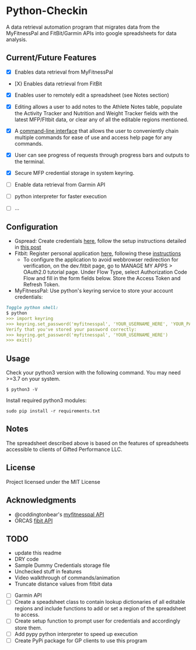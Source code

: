 # Python-Checkin
A data retrieval automation program that migrates data from the MyFitnessPal and FitBit/Garmin APIs into google spreadsheets for data analysis.
 
 ## Current/Future Features
 * [X] Enables data retrieval from MyFitnessPal 
 * [X} Enables data retrieval from FitBit
 * [X] Enables user to remotely edit a spreadsheet (see Notes section)
 * [X] Editing allows a user to add notes to the Athlete Notes table, populate the Activity Tracker and Nutrition and Weight Tracker fields with the latest MFP/FItbit data, or clear any of all the editable regions mentioned.
 * [X] A [command-line interface](https://click.palletsprojects.com/en/7.x/) that allows the user to conveniently chain multiple commands for ease of use and access help page for any commands.
 * [X] User can see progress of requests through progress bars and outputs to the terminal.
 * [X] Secure MFP credential storage in system keyring.
 * [ ] Enable data retrieval from Garmin API
 * [ ] python interpreter for faster execution
 * [ ] ...

 
 
## Configuration
* Gspread: Create credentials [here](https://gspread.readthedocs.io/en/latest/oauth2.html), follow the setup instructions detailed in [this post](https://www.twilio.com/blog/2017/02/an-easy-way-to-read-and-write-to-a-google-spreadsheet-in-python.html)
* Fitbit: Register personal application [here](https://dev.fitbit.com/apps/new), following these [instructions](https://towardsdatascience.com/collect-your-own-fitbit-data-with-python-ff145fa10873)
    * To configure the application to avoid webbrowser redirection for verification,  on the dev.fitbit page, go to MANAGE MY APPS > OAuth2.0 tutorial page. Under Flow Type, select Authorization Code Flow and fill in the form fields below. Store the Access Token and Refresh Token.
* MyFitnessPal: Use python's keyring service to store  your account credentials:
```md
Toggle python shell:
$ python 
>>> import keyring
>>> keyring.set_password('myfitnesspal', 'YOUR_USERNAME_HERE', 'YOUR_PASSWORD_HERE')
Verify that you've stored your password correctly:
>>> keyring.get_password('myfitnesspal', 'YOUR_USERNAME_HERE') 
>>> exit()
```

## Usage
Check your python3 version with the following command. You may need >=3.7 on your system.
```angular2
$ python3 -V
```
Install required python3 modules:
```angular2
sudo pip install -r requirements.txt
```

## Notes
The spreadsheet described above is based on the features of spreadsheets accessible to clients of Gifted Performance LLC.


## License
Project licensed under the MIT License

## Acknowledgments
* @coddingtonbear's [myfitnesspal API](https://github.com/coddingtonbear/python-myfitnesspal.git)
* ORCAS [fibit API](https://github.com/orcasgit/python-fitbit)

## TODO
 * update this readme
 * DRY code
 * Sample Dummy Credentials storage file
 * Unchecked stuff in features
 * Video walkthrough of commands/animation
 * Truncate distance values from fitbit data
 * [ ] Garmin API
 * [ ] Create a speadsheet class to contain lookup dictionaries of all editable regions and include functions to add or set a region of the spreadsheet to access.
 * [ ] Create setup function to prompt user for credentials and accordingly store them.
 * [ ] Add pypy python interpreter to speed up execution
 * [ ] Create PyPi package for GP clients to use this program